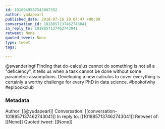 ```yaml
---
id: 1018949587543867392
author: yudapearl
published_date: 2018-07-16 20:04:47 +00:00
conversation_id: 1018857137462743041
in_reply_to: 1018857137462743041
retweet: None
quoted_tweet: None
type: tweet
tags:

---
```


@swanderingf Finding that do-calculus cannot do something is not all a "deficiency", it tells us when a task cannot be done without some parametric assumptions. Developing a new calculus to cover everything is certainly a worthy challenge for every PhD in data science. #bookofwhy #epibookclub

### Metadata

Author: [[@yudapearl]]
Conversation: [[conversation-1018857137462743041]]
In reply to: [[1018857137462743041]]
Retweet of: [[None]]
Quoted tweet: [[None]]
